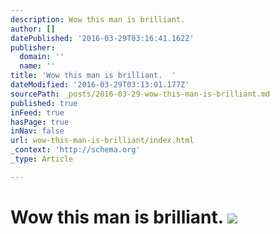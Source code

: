 ```yaml
---
description: Wow this man is brilliant.
author: []
datePublished: '2016-03-29T03:16:41.162Z'
publisher:
  domain: ''
  name: ''
title: 'Wow this man is brilliant.  '
dateModified: '2016-03-29T03:13:01.177Z'
sourcePath: _posts/2016-03-29-wow-this-man-is-brilliant.md
published: true
inFeed: true
hasPage: true
inNav: false
url: wow-this-man-is-brilliant/index.html
_context: 'http://schema.org'
_type: Article

---
```

# Wow this man is brilliant. ![](https://the-grid-user-content.s3-us-west-2.amazonaws.com/13806643-cdb6-4157-81d2-ea72b75e02e5.png)